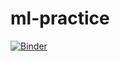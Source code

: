 # ml-practice

[![Binder](http://mybinder.org/badge.svg)](http://mybinder.org:/repo/ml-mipt/ml-practice)
